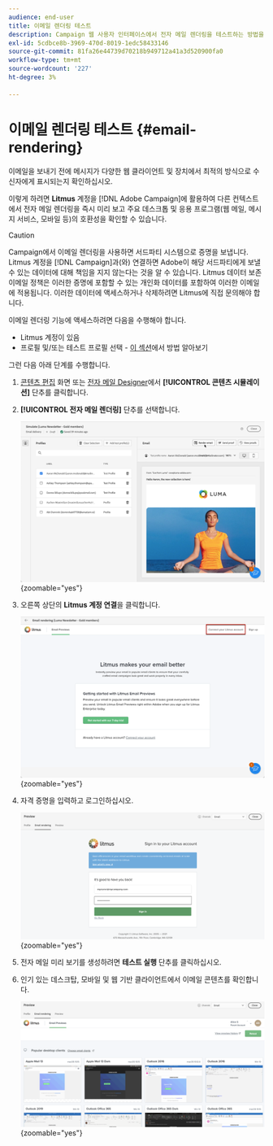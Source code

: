 ```yaml
---
audience: end-user
title: 이메일 렌더링 테스트
description: Campaign 웹 사용자 인터페이스에서 전자 메일 렌더링을 테스트하는 방법을 알아봅니다
exl-id: 5cdbce8b-3969-470d-8019-1edc58433146
source-git-commit: 81fa26e44739d70218b949712a41a3d520900fa0
workflow-type: tm+mt
source-wordcount: '227'
ht-degree: 3%

---
```



# 이메일 렌더링 테스트 {#email-rendering}

이메일을 보내기 전에 메시지가 다양한 웹 클라이언트 및 장치에서 최적의 방식으로 수신자에게 표시되는지 확인하십시오.

이렇게 하려면 **Litmus** 계정을 [!DNL Adobe Campaign]에 활용하여 다른 컨텍스트에서 전자 메일 렌더링을 즉시 미리 보고 주요 데스크톱 및 응용 프로그램(웹 메일, 메시지 서비스, 모바일 등)의 호환성을 확인할 수 있습니다.

>[!CAUTION]
>
>Campaign에서 이메일 렌더링을 사용하면 서드파티 시스템으로 증명을 보냅니다. Litmus 계정을 [!DNL Campaign]과(와) 연결하면 Adobe이 해당 서드파티에게 보낼 수 있는 데이터에 대해 책임을 지지 않는다는 것을 알 수 있습니다. Litmus 데이터 보존 이메일 정책은 이러한 증명에 포함할 수 있는 개인화 데이터를 포함하여 이러한 이메일에 적용됩니다. 이러한 데이터에 액세스하거나 삭제하려면 Litmus에 직접 문의해야 합니다.

이메일 렌더링 기능에 액세스하려면 다음을 수행해야 합니다.

* Litmus 계정이 있음
* 프로필 및/또는 테스트 프로필 선택 - [이 섹션](preview-content.md)에서 방법 알아보기

그런 다음 아래 단계를 수행합니다.

1. [콘텐츠 편집](../email/edit-content.md) 화면 또는 [전자 메일 Designer](../email/get-started-email-designer.md)에서 **[!UICONTROL 콘텐츠 시뮬레이션]** 단추를 클릭합니다.

1. **[!UICONTROL 전자 메일 렌더링]** 단추를 선택합니다.

   ![](assets/simulate-rendering-button.png){zoomable="yes"}

1. 오른쪽 상단의 **Litmus 계정 연결**&#x200B;을 클릭합니다.

   ![](assets/simulate-rendering-litmus.png){zoomable="yes"}

1. 자격 증명을 입력하고 로그인하십시오.

   ![](assets/simulate-rendering-credentials.png){zoomable="yes"}

1. 전자 메일 미리 보기를 생성하려면 **테스트 실행** 단추를 클릭하십시오.

1. 인기 있는 데스크탑, 모바일 및 웹 기반 클라이언트에서 이메일 콘텐츠를 확인합니다.

   ![](assets/simulate-rendering-previews.png){zoomable="yes"}

<!--
TO CHECK IF user is directed to Litmus or if the email rendering is shown directly in the Campaign UI.

CONTENT ABOVE COPIED FROM AJO

If not redirecting to Litmus:

To test the email rendering, follow these steps:

1. Access the email content creation screen, then click **[!UICONTROL Simulate content]**.

1. Click the **[!UICONTROL Render email]** button.

    The left pane provides various desktop, mobile and web-based email clients. Select the desired email client to display a preview of your email in the right pane. 

    ![](assets/render-context.png){zoomable="yes"}

    >[!NOTE]
    >
    >The email clients list provides a sample of the major mail clients. Additional email clients are available from the filter button next to the top search bar.

 -->
